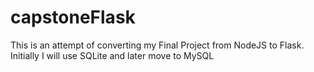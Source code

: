 # capstoneFlask
This is an attempt of converting my Final Project from NodeJS to Flask. Initially I will use SQLite and later move to MySQL
